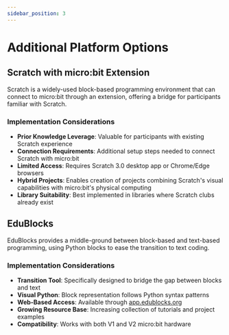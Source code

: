 ```yaml
---
sidebar_position: 3
---
```


# Additional Platform Options

## Scratch with micro:bit Extension

Scratch is a widely-used block-based programming environment that can connect to micro:bit through an extension, offering a bridge for participants familiar with Scratch.
  
### Implementation Considerations

- **Prior Knowledge Leverage**: Valuable for participants with existing Scratch experience
- **Connection Requirements**: Additional setup steps needed to connect Scratch with micro:bit
- **Limited Access**: Requires Scratch 3.0 desktop app or Chrome/Edge browsers
- **Hybrid Projects**: Enables creation of projects combining Scratch's visual capabilities with micro:bit's physical computing
- **Library Suitability**: Best implemented in libraries where Scratch clubs already exist

## EduBlocks

EduBlocks provides a middle-ground between block-based and text-based programming, using Python blocks to ease the transition to text coding.

### Implementation Considerations

- **Transition Tool**: Specifically designed to bridge the gap between blocks and text
- **Visual Python**: Block representation follows Python syntax patterns
- **Web-Based Access**: Available through [app.edublocks.org](https://app.edublocks.org)
- **Growing Resource Base**: Increasing collection of tutorials and project examples
- **Compatibility**: Works with both V1 and V2 micro:bit hardware
